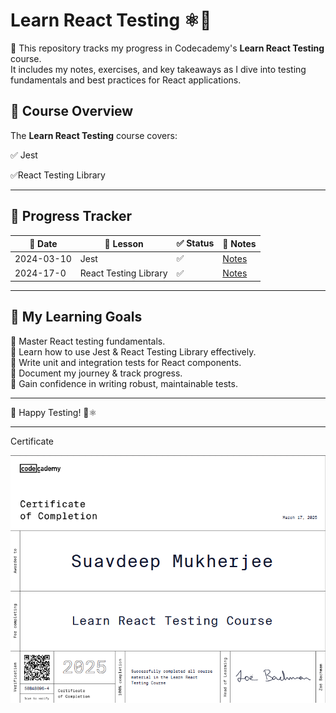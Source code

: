 # Learn React Testing ⚛️🚀

🧪 This repository tracks my progress in Codecademy's **Learn React Testing** course.  
It includes my notes, exercises, and key takeaways as I dive into testing fundamentals and best practices for React applications.  

## 📖 Course Overview

The **Learn React Testing** course covers:  

✅ Jest

✅React Testing Library

---

## 🚀 Progress Tracker

| 📅 Date    | 📖 Lesson             | ✅ Status | 📝 Notes                                                                                                                        |
| ---------- | --------------------- | -------- | ------------------------------------------------------------------------------------------------------------------------------- |
| 2024-03-10 | Jest                  | ✅        | [Notes](https://github.com/SuvadeepMukherjee/Learn-React-Testing/blob/main/notes/Jest/Jest.MD)                                  |
| 2024-17-0  | React Testing Library | ✅        | [Notes](https://github.com/SuvadeepMukherjee/Learn-React-Testing/blob/main/notes/React-Testing-Library/react-testing-lbrary.md) |

---

## 📝 My Learning Goals

🎯 Master React testing fundamentals.  
🎯 Learn how to use Jest & React Testing Library effectively.  
🎯 Write unit and integration tests for React components.  
🎯 Document my journey & track progress.  
🎯 Gain confidence in writing robust, maintainable tests.  

---

🚀 Happy Testing! 🧪⚛️  

---

Certificate 

![](./assets/react-testing-certificate.png)
